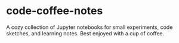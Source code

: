 # code-coffee-notes
A cozy collection of Jupyter notebooks for small experiments, code sketches, and learning notes. Best enjoyed with a cup of coffee.
